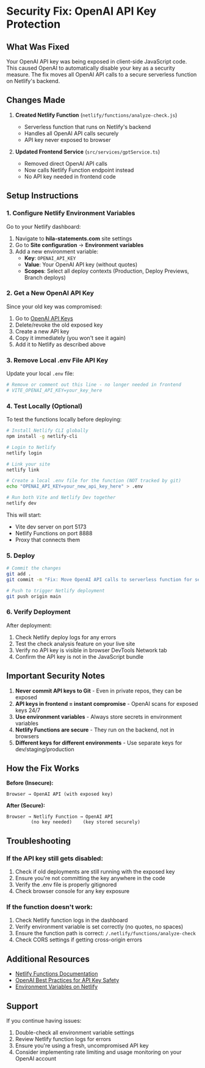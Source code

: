 # Security Fix: OpenAI API Key Protection

## What Was Fixed

Your OpenAI API key was being exposed in client-side JavaScript code. This caused OpenAI to automatically disable your key as a security measure. The fix moves all OpenAI API calls to a secure serverless function on Netlify's backend.

## Changes Made

1. **Created Netlify Function** (`netlify/functions/analyze-check.js`)
   - Serverless function that runs on Netlify's backend
   - Handles all OpenAI API calls securely
   - API key never exposed to browser

2. **Updated Frontend Service** (`src/services/gptService.ts`)
   - Removed direct OpenAI API calls
   - Now calls Netlify Function endpoint instead
   - No API key needed in frontend code

## Setup Instructions

### 1. Configure Netlify Environment Variables

Go to your Netlify dashboard:
1. Navigate to **hila-statements.com** site settings
2. Go to **Site configuration** → **Environment variables**
3. Add a new environment variable:
   - **Key**: `OPENAI_API_KEY`
   - **Value**: Your OpenAI API key (without quotes)
   - **Scopes**: Select all deploy contexts (Production, Deploy Previews, Branch deploys)

### 2. Get a New OpenAI API Key

Since your old key was compromised:
1. Go to [OpenAI API Keys](https://platform.openai.com/api-keys)
2. Delete/revoke the old exposed key
3. Create a new API key
4. Copy it immediately (you won't see it again)
5. Add it to Netlify as described above

### 3. Remove Local .env File API Key

Update your local `.env` file:
```bash
# Remove or comment out this line - no longer needed in frontend
# VITE_OPENAI_API_KEY=your_key_here
```

### 4. Test Locally (Optional)

To test the functions locally before deploying:

```bash
# Install Netlify CLI globally
npm install -g netlify-cli

# Login to Netlify
netlify login

# Link your site
netlify link

# Create a local .env file for the function (NOT tracked by git)
echo "OPENAI_API_KEY=your_new_api_key_here" > .env

# Run both Vite and Netlify Dev together
netlify dev
```

This will start:
- Vite dev server on port 5173
- Netlify Functions on port 8888
- Proxy that connects them

### 5. Deploy

```bash
# Commit the changes
git add .
git commit -m "Fix: Move OpenAI API calls to serverless function for security"

# Push to trigger Netlify deployment
git push origin main
```

### 6. Verify Deployment

After deployment:
1. Check Netlify deploy logs for any errors
2. Test the check analysis feature on your live site
3. Verify no API key is visible in browser DevTools Network tab
4. Confirm the API key is not in the JavaScript bundle

## Important Security Notes

1. **Never commit API keys to Git** - Even in private repos, they can be exposed
2. **API keys in frontend = instant compromise** - OpenAI scans for exposed keys 24/7
3. **Use environment variables** - Always store secrets in environment variables
4. **Netlify Functions are secure** - They run on the backend, not in browsers
5. **Different keys for different environments** - Use separate keys for dev/staging/production

## How the Fix Works

**Before (Insecure):**
```
Browser → OpenAI API (with exposed key)
```

**After (Secure):**
```
Browser → Netlify Function → OpenAI API
         (no key needed)    (key stored securely)
```

## Troubleshooting

### If the API key still gets disabled:
1. Check if old deployments are still running with the exposed key
2. Ensure you're not committing the key anywhere in the code
3. Verify the .env file is properly gitignored
4. Check browser console for any key exposure

### If the function doesn't work:
1. Check Netlify function logs in the dashboard
2. Verify environment variable is set correctly (no quotes, no spaces)
3. Ensure the function path is correct: `/.netlify/functions/analyze-check`
4. Check CORS settings if getting cross-origin errors

## Additional Resources

- [Netlify Functions Documentation](https://docs.netlify.com/functions/overview/)
- [OpenAI Best Practices for API Key Safety](https://help.openai.com/en/articles/5112595-best-practices-for-api-key-safety)
- [Environment Variables on Netlify](https://docs.netlify.com/configure-builds/environment-variables/)

## Support

If you continue having issues:
1. Double-check all environment variable settings
2. Review Netlify function logs for errors
3. Ensure you're using a fresh, uncompromised API key
4. Consider implementing rate limiting and usage monitoring on your OpenAI account